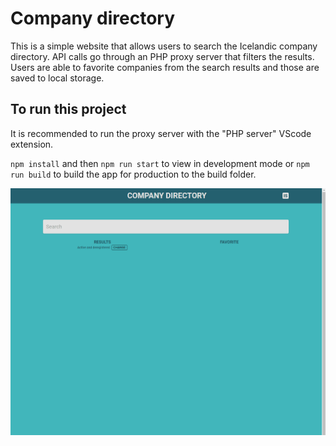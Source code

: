 # Company directory

This is a simple website that allows users to search the Icelandic company directory. API calls go through an PHP proxy server that filters the results. Users are able to favorite companies from the search results and those are saved to local storage.

## To run this project

It is recommended to run the proxy server with the "PHP server" VScode extension.

`npm install` and then `npm run start` to view in development mode or `npm run build` to build the app for production to the build folder.

![CompanyDirectoryFunctionality](/public/CompanyDirectory.gif)

